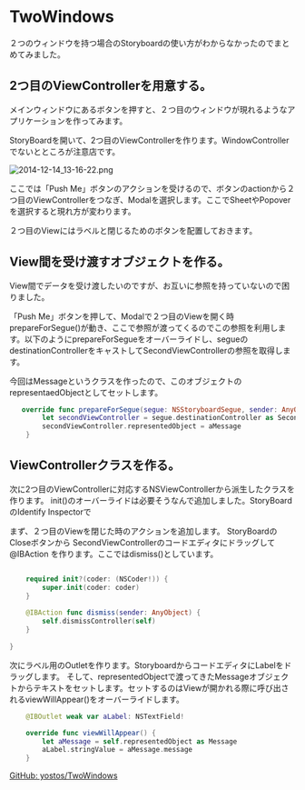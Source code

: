 TwoWindows
==========

２つのウィンドウを持つ場合のStoryboardの使い方がわからなかったのでまとめてみました。

## 2つ目のViewControllerを用意する。
メインウィンドウにあるボタンを押すと、２つ目のウィンドウが現れるようなアプリケーションを作ってみます。

StoryBoardを開いて、2つ目のViewControllerを作ります。WindowControllerでないとところが注意店です。

![2014-12-14_13-16-22.png](https://qiita-image-store.s3.amazonaws.com/0/43255/d78df689-8e40-23f7-cbe6-d77d50067d1b.png)

ここでは「Push Me」ボタンのアクションを受けるので、ボタンのactionから２つ目のViewControllerをつなぎ、Modalを選択します。ここでSheetやPopoverを選択すると現れ方が変わります。

２つ目のViewにはラベルと閉じるためのボタンを配置しておきます。

## View間を受け渡すオブジェクトを作る。
View間でデータを受け渡したいのですが、お互いに参照を持っていないので困りました。

「Push Me」ボタンを押して、Modalで２つ目のViewを開く時 prepareForSegue()が動き、ここで参照が渡ってくるのでこの参照を利用します。以下のようにprepareForSegueをオーバーライドし、segueのdestinationControllerをキャストしてSecondViewControllerの参照を取得します。

今回はMessageというクラスを作ったので、このオブジェクトのrepresentaedObjectとしてセットします。

```swift:ViewController.swift
   override func prepareForSegue(segue: NSStoryboardSegue, sender: AnyObject?) {
        let secondViewController = segue.destinationController as SecondViewController
        secondViewController.representedObject = aMessage
    }
```
## ViewControllerクラスを作る。

次に2つ目のViewControllerに対応するNSViewControllerから派生したクラスを作ります。
init()のオーバーライドは必要そうなんで追加しました。StoryBoardのIdentify Inspectorで

まず、２つ目のViewを閉じた時のアクションを追加します。
StoryBoardのCloseボタンから SecondViewControllerのコードエディタにドラッグして@IBAction を作ります。ここではdismiss()としています。

```swift:SecondViewController.swift

    required init?(coder: (NSCoder!)) {
        super.init(coder: coder)
    }
    
    @IBAction func dismiss(sender: AnyObject) {
        self.dismissController(self)
    }
  
}
```

次にラベル用のOutletを作ります。StoryboardからコードエディタにLabelをドラッグします。
そして、representedObjectで渡ってきたMessageオブジェクトからテキストをセットします。セットするのはViewが開かれる際に呼び出されるviewWillAppear()をオーバーライドします。

```swift:SecondViewController.swift
    @IBOutlet weak var aLabel: NSTextField!

    override func viewWillAppear() {
        let aMessage = self.representedObject as Message
        aLabel.stringValue = aMessage.message
    }
```

[GitHub: yostos/TwoWindows](https://github.com/yostos/TwoWindows)
